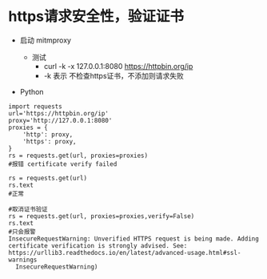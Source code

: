 # https请求安全性，验证证书


- 启动 mitmproxy
    - 测试 
        - curl -k -x 127.0.0.1:8080 https://httpbin.org/ip
        - -k 表示 不检查https证书，不添加则请求失败

- Python
```
import requests
url='https://httpbin.org/ip'
proxy='http://127.0.0.1:8080'
proxies = {
    'http': proxy,
    'https': proxy,
}
rs = requests.get(url, proxies=proxies)
#报错 certificate verify failed

rs = requests.get(url)
rs.text
#正常

#取消证书验证
rs = requests.get(url, proxies=proxies,verify=False)
rs.text
#只会报警
InsecureRequestWarning: Unverified HTTPS request is being made. Adding certificate verification is strongly advised. See: https://urllib3.readthedocs.io/en/latest/advanced-usage.html#ssl-warnings
  InsecureRequestWarning)
```
